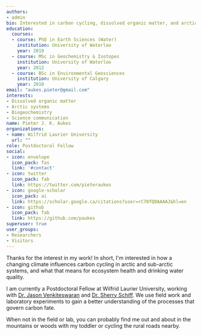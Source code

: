 ```yaml
---
authors:
- admin
bio: Interested in carbon cycling, dissolved organic matter, and arctic systems.  
education:
  courses:
  - course: PhD in Earth Sciences (Water)
    institution: University of Waterloo
    year: 2019
  - course: MSc in Geochemistry & Isotopes
    institution: University of Waterloo
    year: 2012
  - course: BSc in Environmental Geosciences
    institution: University of Calgary
    year: 2010
email: "aukes.pieter@gmail.com"
interests:
- Dissolved organic matter  
- Arctic systems  
- Biogeochemistry  
- Science communication  
name: Pieter J. K. Aukes
organizations:
- name: Wilfrid Laurier University
  url: ""
role: Postdoctoral Fellow  
social:
- icon: envelope
  icon_pack: fas
  link: '#contact'
- icon: twitter
  icon_pack: fab
  link: https://twitter.com/pieteraukes
- icon: google-scholar
  icon_pack: ai
  link: https://scholar.google.ca/citations?user=rC70fQ0AAAAJ&hl=en
- icon: github
  icon_pack: fab
  link: https://github.com/paukes
superuser: true
user_groups:
- Researchers
- Visitors
---
```


Thanks for the interest in my work! In short, I'm interested in how a changing climate influences carbon cycling in arctic and sub-arctic systems, and what that means for ecosystem health and drinking water quality. 

I am currently a Postdoctoral Fellow at Wilfrid Laurier University, working with [Dr. Jason Venkiteswaran](https://jjvenky.github.io/#jjvenky.github.io) and [Dr. Sherry Schiff](https://uwaterloo.ca/environmental-geochemistry/). We use field work and laboratory experiments to gain a better understanding of the processes that govern carbon fate.

When not in the field or lab, you can probably find me out and about in the mountains or woods with my toddler or cycling the rural roads nearby.